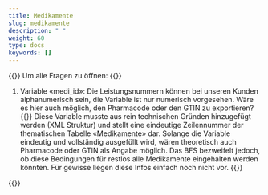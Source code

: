 ```yaml
---
title: Medikamente 
slug: medikamente
description: " "
weight: 60
type: docs
keywords: []
---
```


{{<faqBlock>}}
Um alle Fragen zu öffnen: {{<collapsibleGroupCommand groupId="medikamente">}}

1. Variable «medi_id»: Die Leistungsnummern können bei unseren Kunden alphanumerisch sein, die Variable ist nur numerisch vorgesehen. Wäre es hier auch möglich, den Pharmacode oder den GTIN zu exportieren?
{{<collapsibleBlock groupId="medikamente">}}
Diese Variable musste aus rein technischen Gründen hinzugefügt werden (XML Struktur) und stellt eine eindeutige Zeilennummer der thematischen Tabelle «Medikamente» dar. Solange die Variable eindeutig und vollständig ausgefüllt wird, wären theoretisch auch Pharmacode oder GTIN als Angabe möglich. Das BFS bezweifelt jedoch, ob diese Bedingungen für restlos alle Medikamente eingehalten werden könnten. Für gewisse liegen diese Infos einfach noch nicht vor.
{{</collapsibleBlock>}}

{{</faqBlock>}}